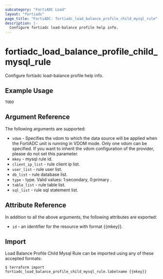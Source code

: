 ```yaml
---
subcategory: "FortiADC Load"
layout: "fortiadc"
page_title: "FortiADC: fortiadc_load_balance_profile_child_mysql_rule"
description: |-
  Configure fortiadc load-balance profile help info.
---
```


# fortiadc_load_balance_profile_child_mysql_rule
Configure fortiadc load-balance profile help info.

## Example Usage
```hcl
TODO
```

## Argument Reference

The following arguments are supported:

* `vdom` - Specifies the vdom to which the data source will be applied when the FortiADC unit is running in VDOM mode. Only one vdom can be specified. If you want to inherit the vdom configuration of the provider, please do not set this parameter.
* `mkey` - mysql rule id.
* `client_ip_list` - rule client ip list. 
* `user_list` - rule user list. 
* `db_list` - rule database list. 
* `type` - type. Valid values: 1:secondary, 0:primary .
* `table_list` - rule table list. 
* `sql_list` - rule sql statement list. 

## Attribute Reference

In addition to all the above arguments, the following attributes are exported:
* `id` - an identifier for the resource with format {{mkey}}.

## Import
 Load Balance Profile Child Mysql Rule can be imported using any of these accepted formats:
```
$ terraform import fortiadc_load_balance_profile_child_mysql_rule.labelname {{mkey}}
```
